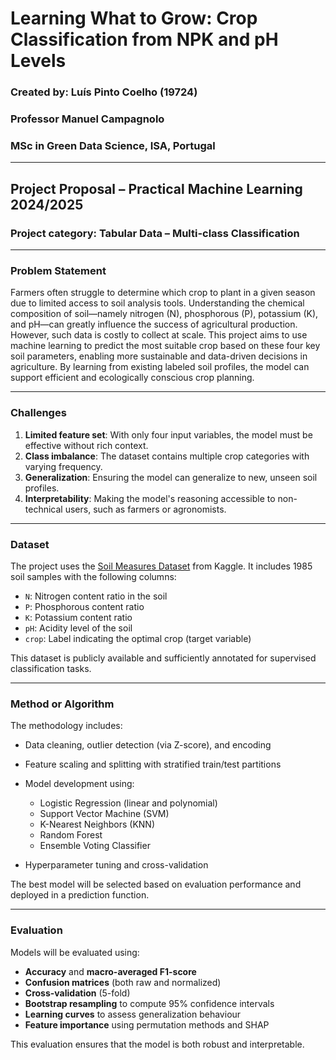 # Learning What to Grow: Crop Classification from NPK and pH Levels

### Created by: Luís Pinto Coelho (19724)

### Professor Manuel Campagnolo

### MSc in Green Data Science, ISA, Portugal

---

## Project Proposal – Practical Machine Learning 2024/2025

### Project category: Tabular Data – Multi-class Classification

---

### Problem Statement

Farmers often struggle to determine which crop to plant in a given season due to limited access to soil analysis tools. Understanding the chemical composition of soil—namely nitrogen (N), phosphorous (P), potassium (K), and pH—can greatly influence the success of agricultural production. However, such data is costly to collect at scale. This project aims to use machine learning to predict the most suitable crop based on these four key soil parameters, enabling more sustainable and data-driven decisions in agriculture. By learning from existing labeled soil profiles, the model can support efficient and ecologically conscious crop planning.

---

### Challenges

1. **Limited feature set**: With only four input variables, the model must be effective without rich context.
2. **Class imbalance**: The dataset contains multiple crop categories with varying frequency.
3. **Generalization**: Ensuring the model can generalize to new, unseen soil profiles.
4. **Interpretability**: Making the model's reasoning accessible to non-technical users, such as farmers or agronomists.

---

### Dataset

The project uses the [Soil Measures Dataset](https://www.kaggle.com/datasets/mohamedmostafa259/soil-measures) from Kaggle. It includes 1985 soil samples with the following columns:

* `N`: Nitrogen content ratio in the soil
* `P`: Phosphorous content ratio
* `K`: Potassium content ratio
* `pH`: Acidity level of the soil
* `crop`: Label indicating the optimal crop (target variable)

This dataset is publicly available and sufficiently annotated for supervised classification tasks.

---

### Method or Algorithm

The methodology includes:

* Data cleaning, outlier detection (via Z-score), and encoding
* Feature scaling and splitting with stratified train/test partitions
* Model development using:

  * Logistic Regression (linear and polynomial)
  * Support Vector Machine (SVM)
  * K-Nearest Neighbors (KNN)
  * Random Forest
  * Ensemble Voting Classifier
* Hyperparameter tuning and cross-validation

The best model will be selected based on evaluation performance and deployed in a prediction function.

---

### Evaluation

Models will be evaluated using:

* **Accuracy** and **macro-averaged F1-score**
* **Confusion matrices** (both raw and normalized)
* **Cross-validation** (5-fold)
* **Bootstrap resampling** to compute 95% confidence intervals
* **Learning curves** to assess generalization behaviour
* **Feature importance** using permutation methods and SHAP

This evaluation ensures that the model is both robust and interpretable.


